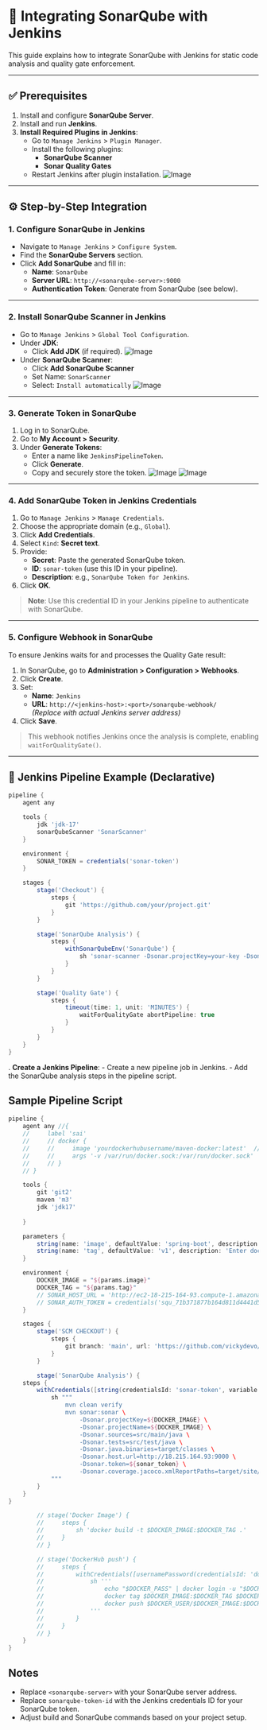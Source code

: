 # 🔗 Integrating SonarQube with Jenkins

This guide explains how to integrate SonarQube with Jenkins for static code analysis and quality gate enforcement.

---

## ✅ Prerequisites

1. Install and configure **SonarQube Server**.
2. Install and run **Jenkins**.
3. **Install Required Plugins in Jenkins**:
    - Go to `Manage Jenkins` > `Plugin Manager`.
    - Install the following plugins:
        - **SonarQube Scanner**
        - **Sonar Quality Gates**
    - Restart Jenkins after plugin installation.
    ![Image](https://github.com/user-attachments/assets/95c7e4c9-2775-49d1-8fa1-f8e9a9be2074)

---

## ⚙️ Step-by-Step Integration

### 1. Configure SonarQube in Jenkins

- Navigate to `Manage Jenkins` > `Configure System`.
- Find the **SonarQube Servers** section.
- Click **Add SonarQube** and fill in:
  - **Name**: `SonarQube`
  - **Server URL**: `http://<sonarqube-server>:9000`
  - **Authentication Token**: Generate from SonarQube (see below).

---

### 2. Install SonarQube Scanner in Jenkins

- Go to `Manage Jenkins` > `Global Tool Configuration`.
- Under **JDK**:
  - Click **Add JDK** (if required).
  ![Image](https://github.com/user-attachments/assets/46645914-fd48-4710-9644-38d7eda99f97)
- Under **SonarQube Scanner**:
  - Click **Add SonarQube Scanner**
  - Set Name: `SonarScanner`
  - Select: `Install automatically`
  ![Image](https://github.com/user-attachments/assets/091da20d-0053-447c-8eb7-1ae5ef08e013)

---

### 3. Generate Token in SonarQube

1. Log in to SonarQube.
2. Go to **My Account > Security**.
3. Under **Generate Tokens**:
    - Enter a name like `JenkinsPipelineToken`.
    - Click **Generate**.
    - Copy and securely store the token.
    ![Image](https://github.com/user-attachments/assets/3ce02050-f95e-47c4-a890-4ed33a40c004)
    ![Image](https://github.com/user-attachments/assets/358e194d-3043-4893-8f85-43998aea39e7)

---

### 4. Add SonarQube Token in Jenkins Credentials

1. Go to `Manage Jenkins` > `Manage Credentials`.
2. Choose the appropriate domain (e.g., `Global`).
3. Click **Add Credentials**.
4. Select `Kind`: **Secret text**.
5. Provide:
   - **Secret**: Paste the generated SonarQube token.
   - **ID**: `sonar-token` (use this ID in your pipeline).
   - **Description**: e.g., `SonarQube Token for Jenkins`.
6. Click **OK**.

> **Note**: Use this credential ID in your Jenkins pipeline to authenticate with SonarQube.

---

### 5. Configure Webhook in SonarQube

To ensure Jenkins waits for and processes the Quality Gate result:

1. In SonarQube, go to **Administration > Configuration > Webhooks**.
2. Click **Create**.
3. Set:
   - **Name**: `Jenkins`
   - **URL**: `http://<jenkins-host>:<port>/sonarqube-webhook/`  
     _(Replace with actual Jenkins server address)_
4. Click **Save**.

> This webhook notifies Jenkins once the analysis is complete, enabling `waitForQualityGate()`.

---

## 🧪 Jenkins Pipeline Example (Declarative)

```groovy
pipeline {
    agent any

    tools {
        jdk 'jdk-17'
        sonarQubeScanner 'SonarScanner'
    }

    environment {
        SONAR_TOKEN = credentials('sonar-token')
    }

    stages {
        stage('Checkout') {
            steps {
                git 'https://github.com/your/project.git'
            }
        }

        stage('SonarQube Analysis') {
            steps {
                withSonarQubeEnv('SonarQube') {
                    sh 'sonar-scanner -Dsonar.projectKey=your-key -Dsonar.sources=. -Dsonar.login=$SONAR_TOKEN'
                }
            }
        }

        stage('Quality Gate') {
            steps {
                timeout(time: 1, unit: 'MINUTES') {
                    waitForQualityGate abortPipeline: true
                }
            }
        }
    }
}
```

. **Create a Jenkins Pipeline**:
    - Create a new pipeline job in Jenkins.
    - Add the SonarQube analysis steps in the pipeline script.

## Sample Pipeline Script
```groovy
pipeline {
    agent any //{
    //     label 'sai'
    //     // docker {
    //     //     image 'yourdockerhubusername/maven-docker:latest'  // Replace with actual image
    //     //     args '-v /var/run/docker.sock:/var/run/docker.sock'
    //     // }
    // }

    tools {
        git 'git2'
        maven 'm3'
        jdk 'jdk17'
        
    }

    parameters {
        string(name: 'image', defaultValue: 'spring-boot', description: 'Enter docker image name')
        string(name: 'tag', defaultValue: 'v1', description: 'Enter docker image TAG')
    }

    environment {
        DOCKER_IMAGE = "${params.image}"
        DOCKER_TAG = "${params.tag}"
        // SONAR_HOST_URL = 'http://ec2-18-215-164-93.compute-1.amazonaws.com:9000'
        // SONAR_AUTH_TOKEN = credentials('squ_71b371877b164d811d4441d58b34a507d806a31a')
    }

    stages {
        stage('SCM CHECKOUT') {
            steps {
                git branch: 'main', url: 'https://github.com/vickydevo/springboot-hello.git'
            }
        }

        stage('SonarQube Analysis') {
    steps {
        withCredentials([string(credentialsId: 'sonar-token', variable: 'sonar_token')]) {
            sh """
                mvn clean verify
                mvn sonar:sonar \
                    -Dsonar.projectKey=${DOCKER_IMAGE} \
                    -Dsonar.projectName=${DOCKER_IMAGE} \
                    -Dsonar.sources=src/main/java \
                    -Dsonar.tests=src/test/java \
                    -Dsonar.java.binaries=target/classes \
                    -Dsonar.host.url=http://18.215.164.93:9000 \
                    -Dsonar.token=${sonar_token} \
                    -Dsonar.coverage.jacoco.xmlReportPaths=target/site/jacoco/jacoco.xml
            """
        }
    }
}

        // stage('Docker Image') {
        //     steps {
        //         sh 'docker build -t $DOCKER_IMAGE:$DOCKER_TAG .'
        //     }
        // }

        // stage('DockerHub push') {
        //     steps {
        //         withCredentials([usernamePassword(credentialsId: 'docker_cred', usernameVariable: 'DOCKER_USER', passwordVariable: 'DOCKER_PASS')]) {
        //             sh '''
        //                 echo "$DOCKER_PASS" | docker login -u "$DOCKER_USER" --password-stdin
        //                 docker tag $DOCKER_IMAGE:$DOCKER_TAG $DOCKER_USER/$DOCKER_IMAGE:$DOCKER_TAG
        //                 docker push $DOCKER_USER/$DOCKER_IMAGE:$DOCKER_TAG
        //             '''
        //         }
        //     }
        // }
    }
}

```

## Notes
- Replace `<sonarqube-server>` with your SonarQube server address.
- Replace `sonarqube-token-id` with the Jenkins credentials ID for your SonarQube token.
- Adjust build and SonarQube commands based on your project setup.
